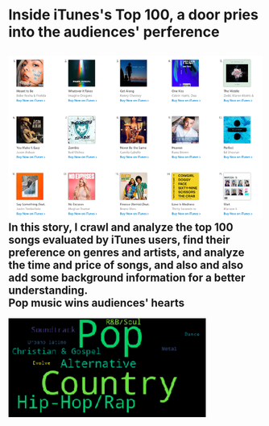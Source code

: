 Inside iTunes's Top 100, a door pries into the audiences' perference
====
![image](https://github.com/Jessicaaaaaaa/hkbu-big-data-media/raw/master/homework3/topsongs.png)
In this story, I crawl and analyze the top 100 songs evaluated by iTunes users, find their preference on genres and artists, and analyze the time and price of songs, and also and also add some background information for a better understanding.<br>
Pop music wins audiences' hearts
------
![image](https://github.com/Jessicaaaaaaa/hkbu-big-data-media/raw/master/homework3/genre.png)
